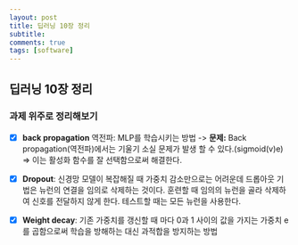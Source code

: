 ```yaml
---
layout: post
title: 딥러닝 10장 정리
subtitle: 
comments: true
tags: [software]
---
```



## 딥러닝 10장 정리

### 과제 위주로 정리해보기
- [x] <strong>back propagation</strong> 역전파: MLP를 학습시키는 방법
-> <strong>문제:</strong> Back propagation(역전파)에서는 기울기 소실 문제가 발생 할 수 있다.(sigmoid(v)e)
=> 이는 활성화 함수를 잘 선택함으로써 해결한다. 
- [x] <strong>Dropout</strong>: 신경망 모델이 복잡해질 때 가중치 감소만으로는 어려운데 드롭아웃 기법은 뉴런의 연결을 임의로 삭제하는 것이다. 훈련할 때 임의의 뉴런을 골라 삭제하여 신호를 전달하지 않게 한다. 테스트할 때는 모든 뉴런을 사용한다.
- [x] <strong>Weight decay</strong>: 기존 가중치를 갱신할 때 마다 0과 1 사이의 값을 가지는 가중치 e를 곱함으로써 학습을 방해하는 대신 과적합을 방지하는 방법

